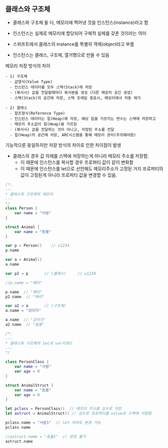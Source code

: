 ## 클래스와 구조체

- 클래스와 구조체 둘 다, 메모리에 찍어낸 것을 인스턴스(instance)라고 함
- 인스턴스는 실제로 메모리에 할당되어 구체적 실체를 갖춘 것이라는 의미

- 스위프트에서 클래스의 instance를 특별히 객체(object라고 부름
- 인스턴스는 클래스, 구조체, 열거형으로 만들 수 있음

메모리 저장 방식의 차이

```
- 1) 구조체
  - 값형식(Value Type)
  - 인스턴스 데이터를 모두 스택(Stack)에 저장
  - (복사시) 값을 전달할때마다 복사본을 생성 (다른 메모리 공간 생성)
  - 스택(Stack)의 공간에 저장, 스택 프레임 종료시, 메모리에서 자동 제거

- 2) 클래스
  - 참조형식(Reference Type)
  - 인스턴스 데이터는 힙(Heap)에 저장, 해당 힙을 가르키는 변수는 스택에 저장하고
  - 메모리 주소값이 힙(Heap)을 가르킴
  - (복사시) 값을 전달하는 것이 아니고, 저장된 주소를 전달
  - 힙(Heap)의 공간에 저장, ARC시스템을 통해 메모리 관리(주의해야함)
```

기능적으론 동일하지만 저장 방식의 차이로 인한 차이점이 발생

- 클래스의 경우 값 자체를 스택에 저장하는게 아니라 메모리 주소를 저장함.
  - 이 때문에 인스턴스를 복사할 경우 프로퍼티 값이 같이 변화함
  - 이 때문에 인스턴스를 let으로 선언해도 메모리주소가 고정된 거지 프로퍼티의 값이 고정된게 아니라 프로퍼티 값을 변경할 수 있음.

```swift
/*:
---
* 클래스와 구조체의 메모리
---
*/
class Person {
    var name = "사람"
}

struct Animal {
    var name = "동물"
}

var p = Person()    // x1234
p.name

var a = Animal()
a.name

var p2 = p       // (클래스)     // x1234

//p.name = "혜리"

p.name  // "해리"
p2.name  // "해리"

var a2 = a       // (구조체)
a.name = "강아지"

a.name  // "강아지"
a2.name  // "동물"
```

```swift
/*:
---
* 클래스와 구조체의 let과 var키워드
---
*/

class PersonClass {
    var name = "사람"
    var age = 0
}

struct AnimalStruct {
    var name = "동물"
    var age = 0
}

let pclass = PersonClass()  // 메모리 주소를 상수로 저장
let astruct = AnimalStruct() // 상수로 프로퍼티를 value로 스택에 저장함

pclass.name = "사람1"  // let 이여도 변경 가능
pclass.name

//astruct.name = "동물1"  // 변경 불가
astruct.name
```
